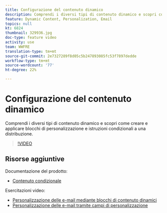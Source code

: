 ```yaml
---
title: Configurazione del contenuto dinamico
description: Comprendi i diversi tipi di contenuto dinamico e scopri come creare e applicare blocchi di personalizzazione e istruzioni condizionali a una distribuzione.
feature: Dynamic Content, Personalization, Email
topics: null
kt: 6824
thumbnail: 329936.jpg
doc-type: feature video
activity: use
team: WWFRE
translation-type: tm+mt
source-git-commit: 2e7327289f8d05c5b247893085fc53f7897dedde
workflow-type: tm+mt
source-wordcount: '77'
ht-degree: 22%

---
```



# Configurazione del contenuto dinamico

Comprendi i diversi tipi di contenuto dinamico e scopri come creare e applicare blocchi di personalizzazione e istruzioni condizionali a una distribuzione.

>[!VIDEO](https://video.tv.adobe.com/v/329936?quality=12)

## Risorse aggiuntive

Documentazione del prodotto:

* [Contenuto condizionale](https://docs.adobe.com/content/help/en/campaign-classic/using/sending-messages/personalizing-deliveries/conditional-content.html)

Esercitazioni video:

* [Personalizzazione delle e-mail mediante blocchi di contenuto dinamici](/help/sending-messages/email-channel/personalization-with-dynamic-content-blocks.md)
* [Personalizzazione delle e-mail tramite campi di personalizzazione](/help/sending-messages/email-channel/personalizing-emails-using-personalization-fields.md)
